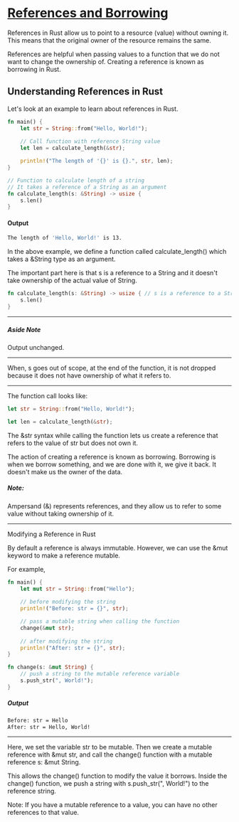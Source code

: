 # [References and Borrowing](https://www.programiz.com/rust/references-and-borrowing)

References in Rust allow us to point to a resource (value) without owning it. This means that the original owner of the resource remains the same.

References are helpful when passing values to a function that we do not want to change the ownership of. Creating a reference is known as borrowing in Rust.

## Understanding References in Rust

Let's look at an example to learn about references in Rust.

```rust
fn main() {
    let str = String::from("Hello, World!");
    
    // Call function with reference String value
    let len = calculate_length(&str);

    println!("The length of '{}' is {}.", str, len);
}

// Function to calculate length of a string
// It takes a reference of a String as an argument
fn calculate_length(s: &String) -> usize {
    s.len()
}
```

#### Output

```bash
The length of 'Hello, World!' is 13.
```

In the above example, we define a function called calculate_length() which takes a &String type as an argument.

The important part here is that s is a reference to a String and it doesn't take ownership of the actual value of String.

```rust
fn calculate_length(s: &String) -> usize { // s is a reference to a String
    s.len()
}
```

____

##### Aside Note

Output unchanged.

____


When, s goes out of scope, at the end of the function, it is not dropped because it does not have ownership of what it refers to.

____

The function call looks like:

```rust
let str = String::from("Hello, World!");

let len = calculate_length(&str);
```

The &str syntax while calling the function lets us create a reference that refers to the value of str but does not own it.

The action of creating a reference is known as borrowing. Borrowing is when we borrow something, and we are done with it, we give it back. It doesn't make us the owner of the data.

##### Note: 

Ampersand (&) represents references, and they allow us to refer to some value without taking ownership of it.

____

Modifying a Reference in Rust

By default a reference is always immutable. However, we can use the &mut keyword to make a reference mutable.

For example,

```rust
fn main() {
    let mut str = String::from("Hello");
    
    // before modifying the string
    println!("Before: str = {}", str);

    // pass a mutable string when calling the function
    change(&mut str);
    
    // after modifying the string
    println!("After: str = {}", str);
}

fn change(s: &mut String) {
    // push a string to the mutable reference variable
    s.push_str(", World!");
}
```

##### Output

```bash
Before: str = Hello
After: str = Hello, World!
```

____

Here, we set the variable str to be mutable. Then we create a mutable reference with &mut str, and call the change() function with a mutable reference s: &mut String.

This allows the change() function to modify the value it borrows. Inside the change() function, we push a string with s.push_str(", World!") to the reference string.

Note: If you have a mutable reference to a value, you can have no other references to that value.



